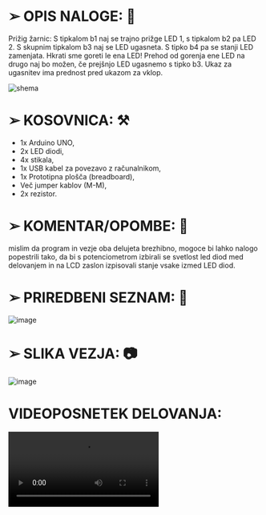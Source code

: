 # ➢  OPIS NALOGE: 📰

Prižig žarnic: S tipkalom b1 naj se trajno prižge LED 1, s tipkalom b2 pa LED 2. S skupnim tipkalom b3 naj se LED ugasneta. S tipko b4 pa se stanji LED zamenjata. Hkrati sme goreti le ena LED! Prehod od gorenja ene LED na drugo naj bo možen, če prejšnjo LED ugasnemo s tipko b3. Ukaz za ugasnitev ima prednost pred     ukazom za vklop.

![shema](https://github.com/user-attachments/assets/ff75d279-2e04-4d8d-a4fa-82703b2a36ec)


# ➢  KOSOVNICA: ⚒️
  - 1x Arduino UNO,
  - 2x LED diodi,
  - 4x stikala,
  - 1x USB kabel za povezavo z računalnikom,
  - 1x Prototipna plošča (breadboard),
  - Več jumper kablov (M-M),
  - 2x rezistor.


# ➢  KOMENTAR/OPOMBE: 📝
mislim da program in vezje oba delujeta brezhibno, mogoce bi lahko nalogo popestrili tako, da bi s potenciometrom izbirali se svetlost led diod med delovanjem in na LCD zaslon izpisovali stanje vsake izmed LED diod.



# ➢ PRIREDBENI SEZNAM: 📝
![image](https://github.com/user-attachments/assets/42eb627b-963e-41ce-a7f7-b1df971b82c7)


# ➢  SLIKA VEZJA: 📷
![image](https://github.com/user-attachments/assets/813b51c4-fa35-4490-8286-36aeba7e15fc)

# VIDEOPOSNETEK DELOVANJA:
![video](https://github.com/zigakos/Arduino_PrizigZarnice/blob/main/1000014302_1.mp4)









    
